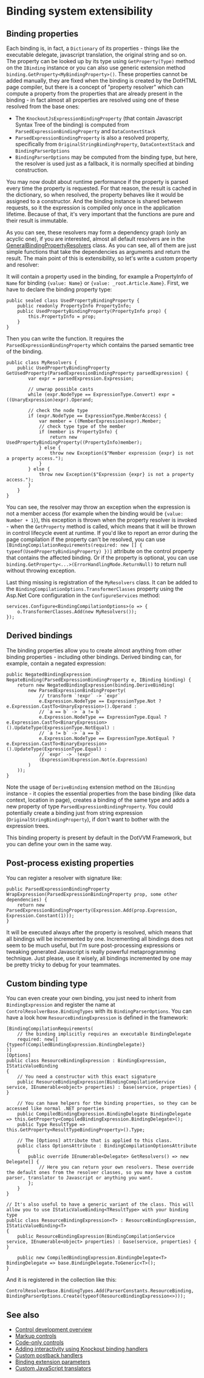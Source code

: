 # Binding system extensibility

## Binding properties

Each binding is, in fact, a `Dictionary` of its properties - things like the executable delegate, javascript translation, the original string and so on. The property can be looked up by its type using `GetProperty(Type)` method on the `IBinding` instance or you can also use generic extension method `binding.GetProperty<MyBindingProperty>()`. These properties cannot be added manually, they are fixed when the binding is created by the DotHTML page compiler, but there is a concept of "property resolver" which can compute a property from the properties that are already present in the binding - in fact almost all properties are resolved using one of these resolved from the base ones:
* The `KnockoutJsExpressionBindingProperty` (that contain Javascript Syntax Tree of the binding) is computed from `ParsedExpressionBindingProperty` and `DataContextStack`
* `ParsedExpressionBindingProperty` is also a resolved property, specifically from `OriginalStringBindingProperty`, `DataContextStack` and `BindingParserOptions`
* `BindingParserOptions` may be computed from the binding type, but here, the resolver is used just as a fallback, it is normally specified at binding construction.

You may now doubt about runtime performance if the property is parsed every time the property is requested. For that reason, the result is cached in the dictionary, so when resolved, the property behaves like it would be assigned to a constructor. And the binding instance is shared between requests, so it the expression is compiled only once in the application lifetime. Because of that, it's very important that the functions are pure and their result is immutable.

As you can see, these resolvers may form a dependency graph (only an acyclic one), if you are interested, almost all default resolvers are in the [GeneralBindingPropertyResolvers](https://github.com/riganti/dotvvm/blob/main/src/Framework/Framework/Compilation/Binding/GeneralBindingPropertyResolvers.cs) class. As you can see, all of them are just simple functions that take the dependencies as arguments and return the result. The main point of this is extensibility, so let's write a custom property and resolver:

It will contain a property used in the binding, for example a PropertyInfo of `Name` for binding `{value: Name}` or `{value: _root.Article.Name}`. First, we have to declare the binding property type:

```CSHARP
public sealed class UsedPropertyBindingProperty {
    public readonly PropertyInfo PropertyInfo;
    public UsedPropertyBindingProperty(PropertyInfo prop) {
        this.PropertyInfo = prop;
    }
}
```

Then you can write the function. It requires the `ParsedExpressionBindingProperty` which contains the parsed semantic tree of the binding.

```CSHARP
public class MyResolvers {
    public UsedPropertyBindingProperty GetUsedProperty(ParsedExpressionBindingProperty parsedExpression) {
        var expr = parsedExpression.Expression;

        // unwrap possible casts
        while (expr.NodeType == ExpressionType.Convert) expr = ((UnaryExpression)expr).Operand;

        // check the node type
        if (expr.NodeType == ExpressionType.MemberAccess) {
            var member = ((MemberExpression)expr).Member;
            // check type type of the member
            if (member is PropertyInfo) {
                return new UsedPropertyBindingProperty((PropertyInfo)member);
            } else {
                throw new Exception($"Member expression {expr} is not a property access.");
            }
        } else {
            throw new Exception($"Expression {expr} is not a property access.");
        }
    }
}
```

You can see, the resolver may throw an exception when the expression is not a member access (for example when the binding would be `{value: Number + 1}`), this exception is thrown when the property resolver is invoked - when the `GetProperty` method is called, which means that it will be thrown in control lifecycle event at runtime. If you'd like to report an error during the page compilation if the property can't be resolved, you can use `[BindingCompilationRequirements(required: new [] { typeof(UsedPropertyBindingProperty) })]` attribute on the control property that contains the affected binding. Or if the property is optional, you can use `binding.GetProperty<...>(ErrorHandlingMode.ReturnNull)` to return null without throwing exception.

Last thing missing is registration of the `MyResolvers` class. It can be added to the `BindingCompilationOptions.TransformerClasses` property using the Asp.Net Core configuration in the `ConfigureServices` method:

```CSHARP
services.Configure<BindingCompilationOptions>(o => {
    o.TransformerClasses.Add(new MyResolvers());
});
```

## Derived bindings

The binding properties allow you to create almost anything from other binding properties - including other bindings. Derived binding can, for example, contain a negated expression:

```CSHARP
public NegatedBindingExpression NegateBinding(ParsedExpressionBindingProperty e, IBinding binding) {
    return new NegatedBindingExpression(binding.DeriveBinding(
        new ParsedExpressionBindingProperty(
            // transform `!expr` -> `expr`
            e.Expression.NodeType == ExpressionType.Not ? e.Expression.CastTo<UnaryExpression>().Operand :
            // `a == b` -> `a != b`
            e.Expression.NodeType == ExpressionType.Equal ? e.Expression.CastTo<BinaryExpression>().UpdateType(ExpressionType.NotEqual) :
            // `a != b` -> `a == b`
            e.Expression.NodeType == ExpressionType.NotEqual ? e.Expression.CastTo<BinaryExpression>().UpdateType(ExpressionType.Equal) :
            // `expr` -> `!expr`
            (Expression)Expression.Not(e.Expression)
        )
    ));
}
```

Note the usage of `DeriveBinding` extension method on the `IBinding` instance - it copies the essential properties from the base binding (like data context, location in page), creates a binding of the same type and adds a new property of type `ParsedExpressionBindingProperty`. You could potentially create a binding just from string expression (`OriginalStringBindingProperty`), if don't want to bother with the expression trees.

This binding property is present by default in the DotVVM Framework, but you can define your own in the same way.

## Post-process existing properties

You can register a resolver with signature like:

```CSHARP
public ParsedExpressionBindingProperty WrapExpression(ParsedExpressionBindingProperty prop, some other dependencies) {
    return new ParsedExpressionBindingProperty(Expression.Add(prop.Expression, Expression.Constant(1)));
}
```

It will be executed always after the property is resolved, which means that all bindings will be incremented by one. Incrementing all bindings does not seem to be much useful, but I'm sure post-processing expressions or tweaking generated Javascript is really powerful metaprogramming technique. Just please, use it wisely, all bindings incremented by one may be pretty tricky to debug for your teammates.

## Custom binding type

You can even create your own binding, you just need to inherit from `BindingExpression` and register the name at `ControlResolverBase.BindingTypes` with its `BindingParserOptions`. You can have a look how `ResourceBindingExpression` is defined in the framework:

```CSHARP
[BindingCompilationRequirements(
    // the binding implicitly requires an executable BindingDelegate
    required: new[] {typeof(CompiledBindingExpression.BindingDelegate)}
)]
[Options]
public class ResourceBindingExpression : BindingExpression, IStaticValueBinding
{
    // You need a constructor with this exact signature
    public ResourceBindingExpression(BindingCompilationService service, IEnumerable<object> properties) : base(service, properties) { }

    // You can have helpers for the binding properties, so they can be accessed like normal .NET properties
    public CompiledBindingExpression.BindingDelegate BindingDelegate => this.GetProperty<CompiledBindingExpression.BindingDelegate>();
    public Type ResultType => this.GetProperty<ResultTypeBindingProperty>().Type;

    // The [Options] attribute that is applied to this class.
    public class OptionsAttribute : BindingCompilationOptionsAttribute
    {
        public override IEnumerable<Delegate> GetResolvers() => new Delegate[] {
            // Here you can return your own resolvers. These override the default ones from the resolver classes, so you may have a custom parser, translator to Javascript or anything you want.
        };
    }
}

// It's also useful to have a generic variant of the class. This will allow you to use IStaticValueBinding<TResultType> with your binding type
public class ResourceBindingExpression<T> : ResourceBindingExpression, IStaticValueBinding<T>
{
    public ResourceBindingExpression(BindingCompilationService service, IEnumerable<object> properties) : base(service, properties) { }

    public new CompiledBindingExpression.BindingDelegate<T> BindingDelegate => base.BindingDelegate.ToGeneric<T>();
}
```

And it is registered in the collection like this:

```CSHARP
ControlResolverBase.BindingTypes.Add(ParserConstants.ResourceBinding, BindingParserOptions.Create(typeof(ResourceBindingExpression<>)));
```

## See also

* [Control development overview](overview)
* [Markup controls](markup-controls)
* [Code-only controls](code-only-controls)
* [Adding interactivity using Knockout binding handlers](interactivity)
* [Custom postback handlers](custom-postback-handlers)
* [Binding extension parameters](binding-extension-parameters)
* [Custom JavaScript translators](custom-javascript-translators)